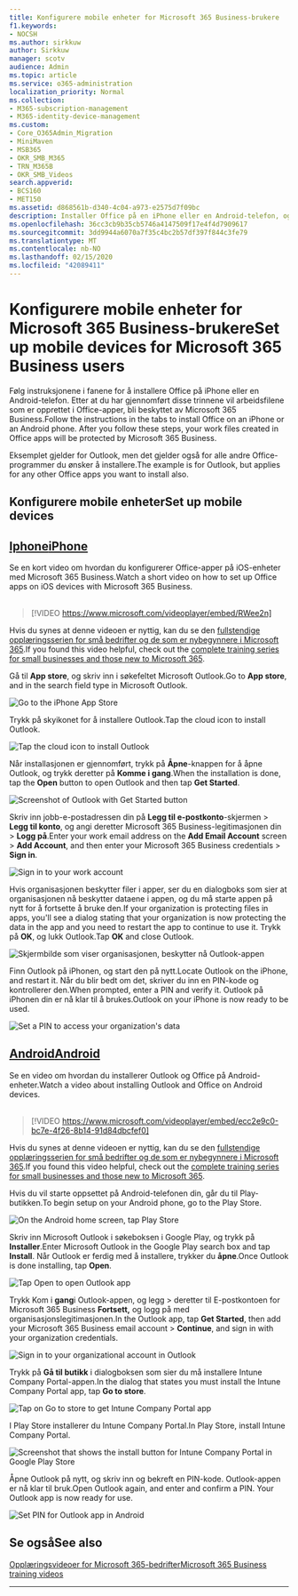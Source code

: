 ```yaml
---
title: Konfigurere mobile enheter for Microsoft 365 Business-brukere
f1.keywords:
- NOCSH
ms.author: sirkkuw
author: Sirkkuw
manager: scotv
audience: Admin
ms.topic: article
ms.service: o365-administration
localization_priority: Normal
ms.collection:
- M365-subscription-management
- M365-identity-device-management
ms.custom:
- Core_O365Admin_Migration
- MiniMaven
- MSB365
- OKR_SMB_M365
- TRN_M365B
- OKR_SMB_Videos
search.appverid:
- BCS160
- MET150
ms.assetid: d868561b-d340-4c04-a973-e2575d7f09bc
description: Installer Office på en iPhone eller en Android-telefon, og arbeidsfilene dine i Office-apper beskyttes av Microsoft 365 Business.
ms.openlocfilehash: 36cc3cb9b35cb5746a4147509f17e4f4d7909617
ms.sourcegitcommit: 3dd9944a6070a7f35c4bc2b57df397f844c3fe79
ms.translationtype: MT
ms.contentlocale: nb-NO
ms.lasthandoff: 02/15/2020
ms.locfileid: "42089411"
---
```

# <a name="set-up-mobile-devices-for-microsoft-365-business-users"></a><span data-ttu-id="6fba1-103">Konfigurere mobile enheter for Microsoft 365 Business-brukere</span><span class="sxs-lookup"><span data-stu-id="6fba1-103">Set up mobile devices for Microsoft 365 Business users</span></span>

<span data-ttu-id="6fba1-p101">Følg instruksjonene i fanene for å installere Office på iPhone eller en Android-telefon. Etter at du har gjennomført disse trinnene vil arbeidsfilene som er opprettet i Office-apper, bli beskyttet av Microsoft 365 Business.</span><span class="sxs-lookup"><span data-stu-id="6fba1-p101">Follow the instructions in the tabs to install Office on an iPhone or an Android phone. After you follow these steps, your work files created in Office apps will be protected by Microsoft 365 Business.</span></span>

<span data-ttu-id="6fba1-106">Eksemplet gjelder for Outlook, men det gjelder også for alle andre Office-programmer du ønsker å installere.</span><span class="sxs-lookup"><span data-stu-id="6fba1-106">The example is for Outlook, but applies for any other Office apps you want to install also.</span></span>
  
## <a name="set-up-mobile-devices"></a><span data-ttu-id="6fba1-107">Konfigurere mobile enheter</span><span class="sxs-lookup"><span data-stu-id="6fba1-107">Set up mobile devices</span></span>

## <a name="iphonetabiphone"></a>[<span data-ttu-id="6fba1-108">Iphone</span><span class="sxs-lookup"><span data-stu-id="6fba1-108">iPhone</span></span>](#tab/iPhone)
  
<span data-ttu-id="6fba1-109">Se en kort video om hvordan du konfigurerer Office-apper på iOS-enheter med Microsoft 365 Business.</span><span class="sxs-lookup"><span data-stu-id="6fba1-109">Watch a short video on how to set up Office apps on iOS devices with Microsoft 365 Business.</span></span><br><br>

> [!VIDEO https://www.microsoft.com/videoplayer/embed/RWee2n] 

<span data-ttu-id="6fba1-110">Hvis du synes at denne videoen er nyttig, kan du se den [fullstendige opplæringsserien for små bedrifter og de som er nybegynnere i Microsoft 365](https://support.office.com/article/6ab4bbcd-79cf-4000-a0bd-d42ce4d12816).</span><span class="sxs-lookup"><span data-stu-id="6fba1-110">If you found this video helpful, check out the [complete training series for small businesses and those new to Microsoft 365](https://support.office.com/article/6ab4bbcd-79cf-4000-a0bd-d42ce4d12816).</span></span>

<span data-ttu-id="6fba1-111">Gå til **App store**, og skriv inn i søkefeltet Microsoft Outlook.</span><span class="sxs-lookup"><span data-stu-id="6fba1-111">Go to **App store**, and in the search field type in Microsoft Outlook.</span></span>
  
![Go to the iPhone App Store](../media/886913de-76e5-4883-8ed0-4eb3ec06188f.png)
  
<span data-ttu-id="6fba1-113">Trykk på skyikonet for å installere Outlook.</span><span class="sxs-lookup"><span data-stu-id="6fba1-113">Tap the cloud icon to install Outlook.</span></span>
  
![Tap the cloud icon to install Outlook](../media/665e1620-948a-4ab8-b914-dca49530142c.png)
  
<span data-ttu-id="6fba1-115">Når installasjonen er gjennomført, trykk på **Åpne**-knappen for å åpne Outlook, og trykk deretter på **Komme i gang**.</span><span class="sxs-lookup"><span data-stu-id="6fba1-115">When the installation is done, tap the **Open** button to open Outlook and then tap **Get Started**.</span></span>
  
![Screenshot of Outlook with Get Started button](../media/005bedec-ae50-4d75-b3bb-e7cef9e2561c.png)
  
<span data-ttu-id="6fba1-117">Skriv inn jobb-e-postadressen din på **Legg til e-postkonto**-skjermen \> **Legg til konto**, og angi deretter Microsoft 365 Business-legitimasjonen din \> **Logg på**.</span><span class="sxs-lookup"><span data-stu-id="6fba1-117">Enter your work email address on the **Add Email Account** screen \> **Add Account**, and then enter your Microsoft 365 Business credentials \> **Sign in**.</span></span>
  
![Sign in to your work account](../media/3cef1fb5-7bec-4d3d-8542-872b731ce19f.png)
  
<span data-ttu-id="6fba1-119">Hvis organisasjonen beskytter filer i apper, ser du en dialogboks som sier at organisasjonen nå beskytter dataene i appen, og du må starte appen på nytt for å fortsette å bruke den.</span><span class="sxs-lookup"><span data-stu-id="6fba1-119">If your organization is protecting files in apps, you'll see a dialog stating that your organization is now protecting the data in the app and you need to restart the app to continue to use it.</span></span> <span data-ttu-id="6fba1-120">Trykk på **OK**, og lukk Outlook.</span><span class="sxs-lookup"><span data-stu-id="6fba1-120">Tap **OK** and close Outlook.</span></span> 
  
![Skjermbilde som viser organisasjonen, beskytter nå Outlook-appen](../media/fb4c1c84-b1e9-42e1-8070-c13dcf79fb09.png)
  
<span data-ttu-id="6fba1-122">Finn Outlook på iPhonen, og start den på nytt.</span><span class="sxs-lookup"><span data-stu-id="6fba1-122">Locate Outlook on the iPhone, and restart it.</span></span> <span data-ttu-id="6fba1-123">Når du blir bedt om det, skriver du inn en PIN-kode og kontrollerer den.</span><span class="sxs-lookup"><span data-stu-id="6fba1-123">When prompted, enter a PIN and verify it.</span></span> <span data-ttu-id="6fba1-124">Outlook på iPhonen din er nå klar til å brukes.</span><span class="sxs-lookup"><span data-stu-id="6fba1-124">Outlook on your iPhone is now ready to be used.</span></span>
  
![Set a PIN to access your organization's data](../media/64f2630b-3164-47a4-9dd6-ca0c29ed5fb3.png)
  
## <a name="androidtabandroid"></a>[<span data-ttu-id="6fba1-126">Android</span><span class="sxs-lookup"><span data-stu-id="6fba1-126">Android</span></span>](#tab/Android)
  
<span data-ttu-id="6fba1-127">Se en video om hvordan du installerer Outlook og Office på Android-enheter.</span><span class="sxs-lookup"><span data-stu-id="6fba1-127">Watch a video about installing Outlook and Office on Android devices.</span></span><br><br>

> [!VIDEO https://www.microsoft.com/videoplayer/embed/ecc2e9c0-bc7e-4f26-8b14-91d84dbcfef0] 

<span data-ttu-id="6fba1-128">Hvis du synes at denne videoen er nyttig, kan du se den [fullstendige opplæringsserien for små bedrifter og de som er nybegynnere i Microsoft 365](https://support.office.com/article/6ab4bbcd-79cf-4000-a0bd-d42ce4d12816).</span><span class="sxs-lookup"><span data-stu-id="6fba1-128">If you found this video helpful, check out the [complete training series for small businesses and those new to Microsoft 365](https://support.office.com/article/6ab4bbcd-79cf-4000-a0bd-d42ce4d12816).</span></span>

<span data-ttu-id="6fba1-129">Hvis du vil starte oppsettet på Android-telefonen din, går du til Play-butikken.</span><span class="sxs-lookup"><span data-stu-id="6fba1-129">To begin setup on your Android phone, go to the Play Store.</span></span>
  
![On the Android home screen, tap Play Store](../media/93df88e7-c778-40e1-b35e-868ca6e97f6c.png)
  
<span data-ttu-id="6fba1-131">Skriv inn Microsoft Outlook i søkeboksen i Google Play, og trykk på **Installer**.</span><span class="sxs-lookup"><span data-stu-id="6fba1-131">Enter Microsoft Outlook in the Google Play search box and tap **Install**.</span></span> <span data-ttu-id="6fba1-132">Når Outlook er ferdig med å installere, trykker du **åpne**.</span><span class="sxs-lookup"><span data-stu-id="6fba1-132">Once Outlook is done installing, tap **Open**.</span></span>
  
![Tap Open to open Outlook app](../media/8b4c5937-8875-4b5a-a5b6-b8c6c9cd6240.png)
  
<span data-ttu-id="6fba1-134">Trykk Kom i **gang**i Outlook-appen, og legg \> deretter til E-postkontoen for Microsoft 365 Business **Fortsett,** og logg på med organisasjonslegitimasjonen.</span><span class="sxs-lookup"><span data-stu-id="6fba1-134">In the Outlook app, tap **Get Started**, then add your Microsoft 365 Business email account \> **Continue**, and sign in with your organization credentials.</span></span>
  
![Sign in to your organizational account in Outlook](../media/18f67c66-4bab-4b99-94bd-080839312e29.png)
  
<span data-ttu-id="6fba1-136">Trykk på **Gå til butikk** i dialogboksen som sier du må installere Intune Company Portal-appen.</span><span class="sxs-lookup"><span data-stu-id="6fba1-136">In the dialog that states you must install the Intune Company Portal app, tap **Go to store**.</span></span>
  
![Tap on Go to store to get Intune Company Portal app](../media/a702d712-5622-45dd-a511-b1adaee63071.png)
  
<span data-ttu-id="6fba1-138">I Play Store installerer du Intune Company Portal.</span><span class="sxs-lookup"><span data-stu-id="6fba1-138">In Play Store, install Intune Company Portal.</span></span>
  
![Screenshot that shows the install button for Intune Company Portal in Google Play Store](../media/5e0408f2-3f37-44dd-80ed-13ca2ac6df0c.png)
  
<span data-ttu-id="6fba1-p105">Åpne Outlook på nytt, og skriv inn og bekreft en PIN-kode. Outlook-appen er nå klar til bruk.</span><span class="sxs-lookup"><span data-stu-id="6fba1-p105">Open Outlook again, and enter and confirm a PIN. Your Outlook app is now ready for use.</span></span>
  
![Set  PIN for Outlook app in Android](../media/edb91afb-f1ed-451a-bc6b-8ccba664e055.png)

## <a name="see-also"></a><span data-ttu-id="6fba1-143">Se også</span><span class="sxs-lookup"><span data-stu-id="6fba1-143">See also</span></span>

[<span data-ttu-id="6fba1-144">Opplæringsvideoer for Microsoft 365-bedrifter</span><span class="sxs-lookup"><span data-stu-id="6fba1-144">Microsoft 365 Business training videos</span></span>](https://support.office.com/article/6ab4bbcd-79cf-4000-a0bd-d42ce4d12816)

---
